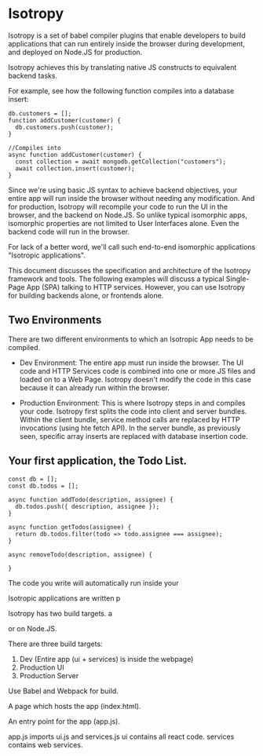 Isotropy
===

Isotropy is a set of babel compiler plugins that enable developers to build applications that can run entirely inside the browser during development, and deployed on Node.JS for production.

Isotropy achieves this by translating native JS constructs to equivalent backend tasks.

For example, see how the following function compiles into a database insert:
```
db.customers = [];
function addCustomer(customer) {
  db.customers.push(customer);
}

//Compiles into
async function addCustomer(customer) {
  const collection = await mongodb.getCollection("customers");
  await collection.insert(customer);
}
```

Since we're using basic JS syntax to achieve backend objectives, your entire app will run inside the browser without needing any modification. And for production, Isotropy will recompile your code to run the UI in the browser, and the backend on Node.JS. So unlike typical isomorphic apps, isomorphic properties are not limited to  User Interfaces alone. Even the backend code will run in the browser.

For lack of a better word, we'll call such end-to-end isomorphic applications "Isotropic applications".

This document discusses the specification and architecture of the Isotropy framework and tools. The following examples will discuss a typical Single-Page App (SPA) talking to HTTP services. However, you can use Isotropy for building backends alone, or frontends alone.

Two Environments
---
There are two different environments to which an Isotropic App needs to be compiled.

- Dev Environment: The entire app must run inside the browser. The UI code and HTTP Services code is combined into one or more JS files and loaded on to a Web Page. Isotropy doesn't modify the code in this case because it can already run within the browser.

- Production Environment: This is where Isotropy steps in and compiles your code. Isotropy first splits the code into client and server bundles. Within the client bundle, service method calls are replaced by HTTP invocations (using hte fetch API). In the server bundle, as previously seen, specific array inserts are replaced with database insertion code.


Your first application, the Todo List.
---

```
const db = [];
const db.todos = [];

async function addTodo(description, assignee) {
  db.todos.push({ description, assignee });
}

async function getTodos(assignee) {
  return db.todos.filter(todo => todo.assignee === assignee);
}

async removeTodo(description, assignee) {
  
}
```




The code you write will automatically run inside your





Isotropic applications are written p


Isotropy has two build targets.
a








or on Node.JS.








There are three build targets:
1. Dev (Entire app (ui + services) is inside the webpage)
2. Production UI
3. Production Server

Use Babel and Webpack for build.

A page which hosts the app (index.html).

An entry point for the app (app.js).

app.js imports ui.js and services.js
ui contains all react code.
services contains web services.
